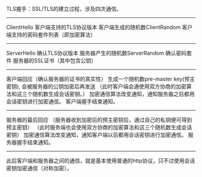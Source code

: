 TLS握手：SSL/TLS的建立过程，涉及四次通信。

-------------------------------------------------------------------------------------------

ClientHello
    客户端支持的TLS协议版本
    客户端生成的随机数ClientRandom
    客户端支持的密码套件列表（即加密算法）

-------------------------------------------------------------------------------------------

ServerHello
    确认TLS协议版本
    服务器产生的随机数ServerRandom
    确认密码套件
    服务器的SSL证书（其中包含公钥）

-------------------------------------------------------------------------------------------

客户端回应（确认服务器的证书的真实性）
    生成一个随机数pre-master key(预主密钥), 会被服务器的公钥加密后再发送
    （此时客户端会通使用双方协商的加密算法和这三个随机数生成会话密钥。）
    加密通信算法改变通知，通知服务器之后都用会话密钥进行加密通信。
    客户端握手结束通知。
    
-------------------------------------------------------------------------------------------

服务器的最后回应
    （服务器收到加密后的预主密钥后，通过自己的私钥便可得到预主密钥）
    （此时服务端也会使用双方协商的加密算法和这三个随机数生成会话密钥）
    加密通信算法改变通知，通知客户端以后都用会话密钥进行加密通信。
    服务器握手结束通知。

-------------------------------------------------------------------------------------------

此后客户端和服务器之间的通信，就是基本使用普通的http协议，只不过使用会话密钥加密通信（对称加密）。